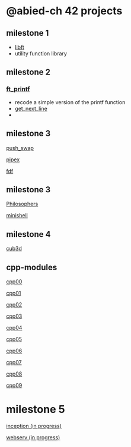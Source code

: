 # @abied-ch 42 projects
## milestone 1
* [libft](https://github.com/42-project-tracking/libft)
 * utility function library 
## milestone 2
### [ft_printf](https://github.com/42-project-tracking/ft_printf) 
 * recode a simple version of the printf function 
* [get_next_line](https://github.com/42-project-tracking/get_next_line)
 * 
## milestone 3
[push_swap](https://github.com/42-project-tracking/push_swap)

[pipex](https://github.com/42-project-tracking/pipex)

[fdf](https://github.com/42-project-tracking/fdf)
## milestone 3
[Philosophers](https://github.com/42-project-tracking/Philosophers)

[minishell](https://github.com/42-project-tracking/minishell)
## milestone 4
[cub3d](https://github.com/42-project-tracking/cub3d)
## cpp-modules
[cpp00](https://github.com/42-project-tracking/cpp-modules/cpp00)

[cpp01](https://github.com/42-project-tracking/cpp-modules/cpp01)

[cpp02](https://github.com/42-project-tracking/cpp-modules/cpp02)

[cpp03](https://github.com/42-project-tracking/cpp-modules/cpp03)

[cpp04](https://github.com/42-project-tracking/cpp-modules/cpp04)

[cpp05](https://github.com/42-project-tracking/cpp-modules/cpp05)

[cpp06](https://github.com/42-project-tracking/cpp-modules/cpp06)

[cpp07](https://github.com/42-project-tracking/cpp-modules/cpp07)

[cpp08](https://github.com/42-project-tracking/cpp-modules/cpp08)

[cpp09](https://github.com/42-project-tracking/cpp-modules/cpp09)
# milestone 5
[inception (in progress)](https://github.com/42-project-tracking/inception)

[webserv (in progress)](https://github.com/42-project-tracking/webserv)
